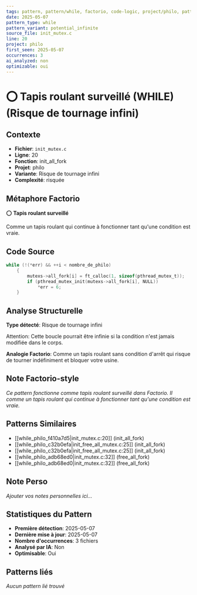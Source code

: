 ```yaml
---
tags: pattern, pattern/while, factorio, code-logic, project/philo, pattern/variant/potential_infinite
date: 2025-05-07
pattern_type: while
pattern_variant: potential_infinite
source_file: init_mutex.c
line: 20
project: philo
first_seen: 2025-05-07
occurrences: 3
ai_analyzed: non
optimizable: oui
---
```


# ⭕ Tapis roulant surveillé (WHILE) (Risque de tournage infini)

## Contexte
- **Fichier**: `init_mutex.c`
- **Ligne**: 20
- **Fonction**: init_all_fork
- **Projet**: philo
- **Variante**: Risque de tournage infini
- **Complexité**: risquée

## Métaphore Factorio
⭕ **Tapis roulant surveillé**

Comme un tapis roulant qui continue à fonctionner tant qu'une condition est vraie.

## Code Source
```c
while (!(*err) && ++i < nombre_de_philo)
	{
		mutexs->all_fork[i] = ft_calloc(1, sizeof(pthread_mutex_t));
		if (pthread_mutex_init(mutexs->all_fork[i], NULL))
			*err = 6;
	}
```

## Analyse Structurelle
**Type détecté**: Risque de tournage infini

Attention: Cette boucle pourrait être infinie si la condition n'est jamais modifiée dans le corps.

**Analogie Factorio**:
Comme un tapis roulant sans condition d'arrêt qui risque de tourner indéfiniment et bloquer votre usine.

## Note Factorio-style
*Ce pattern fonctionne comme tapis roulant surveillé dans Factorio. Il comme un tapis roulant qui continue à fonctionner tant qu'une condition est vraie.*

## Patterns Similaires
- [[while_philo_f410a7d5|init_mutex.c:20]] (init_all_fork)
- [[while_philo_c32b0efa|init_free_all_mutex.c:25]] (init_all_fork)
- [[while_philo_c32b0efa|init_free_all_mutex.c:25]] (init_all_fork)
- [[while_philo_adb68ed0|init_mutex.c:32]] (free_all_fork)
- [[while_philo_adb68ed0|init_mutex.c:32]] (free_all_fork)

## Note Perso
*Ajouter vos notes personnelles ici...*

## Statistiques du Pattern
- **Première détection**: 2025-05-07
- **Dernière mise à jour**: 2025-05-07
- **Nombre d'occurrences**: 3 fichiers
- **Analysé par IA**: Non
- **Optimisable**: Oui

## Patterns liés
*Aucun pattern lié trouvé*
